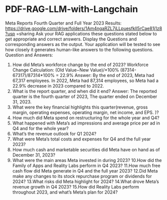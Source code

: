 # PDF-RAG-LLM-with-Langchain
Meta Reports Fourth Quarter and Full Year 2023 Results:
https://drive.google.com/drive/folders/1Am4ngaRZL7jLLpuesfkll5rCae81j1z8?usp =sharing
Ask your RAG applications these questions stated below to get appropriate and correct answers. Display the Questions and corresponding answers as the output. Your application will be tested to see how closely it generates human-like answers to the following questions.
Question and Answers:
1. How did Meta’s workforce change by the end of 2023?
Workforce Change Calculation: (Old Value−New Value)/×100% (87314-67317)/87314*100% = 22.9%
Answer: By the end of 2023, Meta had 67,317 employees. In 2022, Meta had 87,314 employees, so Meta had a 22.9% decrease in 2023 compared to 2022.
2. What is the report quarter, and when did it end?
Answer: The reported quarter is the fourth quarter of 2023, The quarter ended on December 31, 2023.
3. What were the key financial highlights this quarter(revenue, gross margin, operating expenses, operating margin, net income, and EPS. )?
4. How much did Meta spend on restructuring for the whole year and Q4?
5. What happened with Meta’s ad impressions and average price per ad in Q4 and for the whole year?
6. What’s the revenue outlook for Q1 2024?
7. What were Meta’s total costs and expenses for Q4 and the full year 2023?
8. How much cash and marketable securities did Meta have on hand as of December 31, 2023?
9. What were the main areas Meta invested in during 2023?
10.How did the Family of Apps and Reality Labs perform in Q4 2023?
11.How much free cash flow did Meta generate in Q4 and the full year 2023?
12.Did Meta make any changes to its stock repurchase program or dividends for 2024?
13.What risks did Meta highlight for 2024?
14.What drove Meta’s revenue growth in Q4 2023?
15.How did Reality Labs perform throughout 2023, and what’s Meta’s plan for 2024?
